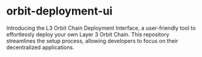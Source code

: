 # orbit-deployment-ui
 Introducing the L3 Orbit Chain Deployment Interface, a user-friendly tool to effortlessly deploy your own Layer 3 Orbit Chain. This repository streamlines the setup process, allowing developers to focus on their decentralized applications.
